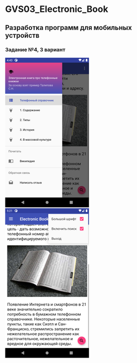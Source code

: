 # GVS03_Electronic_Book

## Разработка программ для мобильных устройств

### Задание №4, 3 вариант

![Screenshot1](1.png)
![Screenshot2](2.png)
